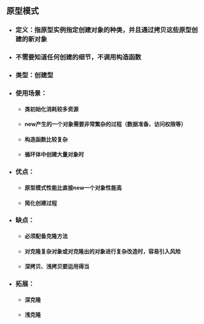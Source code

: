 ## 原型模式

- ### 定义：指原型实例指定创建对象的种类，并且通过拷贝这些原型创建的新对象

- ### 不需要知道任何创建的细节，不调用构造函数

- ### 类型：创建型

- ### 使用场景：

  - #### 类初始化消耗较多资源

  - #### new产生的一个对象需要非常繁杂的过程（数据准备、访问权限等）

  - #### 构造函数比较复杂

  - #### 循环体中创建大量对象时

- ### 优点：

  - #### 原型模式性能比直接new一个对象性能高

  - #### 简化创建过程

- ### 缺点：

  - #### 必须配备克隆方法

  - #### 对克隆复杂对象或对克隆出的对象进行复杂改造时，容易引入风险

  - #### 深拷贝、浅拷贝要运用得当

- ### 拓展：

  - #### 深克隆

  - #### 浅克隆

